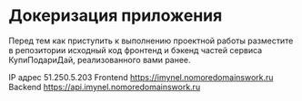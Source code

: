 # Докеризация приложения

Перед тем как приступить к выполнению проектной работы разместите в репозитории исходный код фронтенд и бэкенд частей сервиса КупиПодариДай, реализованного вами ранее.

IP адрес 51.250.5.203
Frontend https://imynel.nomoredomainswork.ru
Backend https://api.imynel.nomoredomainswork.ru
